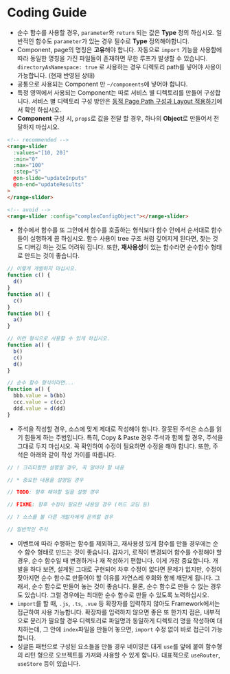 # Coding Guide
- 순수 함수를 사용할 경우, `parameter`와 `return` 되는 값은 **Type** 정의 하십시오. 일반적인 함수도 `parameter`가 있는 경우 필수로 **Type** 정의해야합니다.
- Component, page의 명칭은 **고유**해야 합니다. 자동으로 `import` 기능을 사용함에 따라 동일한 명칭을 가진 파일들이 존재하면 무한 루프가 발생할 수 있습니다. `directoryAsNamespace: true` 로 사용하는 경우 디렉토리 path를 넣어야 사용이 가능합니다. (현재 반영된 상태)
- 공통으로 사용되는 Component 만 `~/components`에 넣어야 합니다.
- 특정 영역에서 사용되는 Component는 따로 서비스 별 디렉토리를 만들어 구성합니다. 서비스 별 디렉토리 구성 방안은 [동적 Page Path 구성과 Layout 적용하기](/guide/dynamic-path)에서 확인 하십시오.
- **Component** 구성 시, `props`로 값을 전달 할 경우, 하나의 **Object**로 만들어서 전달하지 마십시오.
```html
<!-- recommended -->
<range-slider
  :values="[10, 20]"
  :min="0"
  :max="100"
  :step="5"
  @on-slide="updateInputs"
  @on-end="updateResults"
>
</range-slider>

<!-- avoid -->
<range-slider :config="complexConfigObject"></range-slider>
```
- 함수에서 함수를 또 그안에서 함수를 호출하는 형식보다 함수 안에서 순서대로 함수들이 실행하게 끔 하십시오. 함수 사용이 tree 구조 처럼 깊어지게 된다면, 찾는 것도 디버깅 하는 것도 어려워 집니다. 또한, **재사용성**이 있는 함수라면 순수함수 형태로 만드는 것이 좋습니다.
```js
// 이렇게 개발하지 마십시오.
function c() {
  d()
}
function a() {
  c()
}
function b() {
  a()
}

// 이런 형식으로 사용할 수 있게 하십시오.
function a() {
  b()
  c()
  d()
}

// 순수 함수 형식이라면...
function a() {
  bbb.value = b(bb)
  ccc.value = c(cc)
  ddd.value = d(dd)
}
```
- 주석을 작성할 경우, 소스에 맞게 제대로 작성해야 합니다. 잘못된 주석은 소스를 읽기 힘들게 하는 주범입니다. 특히, Copy & Paste 경우 주석과 함께 할 경우, 주석을 그대로 두지 마십시오. 꼭 확인하여 수정이 필요하면 수정을 해야 합니다. 또한, 주석은 아래와 같이 작성 가이를 따릅니다.
```js
// ! 크리티컬한 설명일 경우, 꼭 알아야 할 내용

// * 중요한 내용을 설명일 경우

// TODO: 향후 해야할 일을 설명 경우

// FIXME: 향후 수정이 필요한 내용일 경우 (하드 코딩 등)

// ? 소스를 볼 다른 개발자에게 문의할 경우

// 일반적인 주석
```
- 이벤트에 따라 수행하는 함수를 제외하고, 재사용성 있게 함수를 만들 경우에는 순수 함수 형태로 만드는 것이 좋습니다. 갑자기, 로직이 변경되어 함수를 수정해야 할 경우, 순수 함수일 때 변경하거나 재 작성하기 편합니다. 이게 가장 중요합니다. 개발을 하다 보면, 설계된 그대로 구현되어 차후 수정이 없다면 문제가 없지만, 수정이 잦아지면 순수 함수로 만들어야 할 이유를 자연스레 후회와 함께 깨닫게 됩니다. 그래서, 순수 함수로 만들어 놓는 것이 좋습니다. 물론, 순수 함수로 만들 수 없는 경우도 있습니다. 그럴 경우에는 최대한 순수 함수로 만들 수 있도록 노력하십시오.
- `import`를 할 때, `.js`, `.ts`, `.vue` 등 확장자를 입력하지 않아도 Framework에서는 접근하여 사용 가능합니다. 확장자를 입력하지 않으면 좋은 또 한가지 점은, 내부적으로 분리가 필요할 경우 디렉토리로 파일명과 동일하게 디렉토리 명을 작성하여 대치하는데, 그 안에 `index`파일을 만들어 놓으면, `import` 수정 없이 바로 접근이 가능합니다.
- 싱글톤 패턴으로 구성된 요소들을 만들 경우 네이밍은 대게 `use`를 앞에 붙여 함수형의 리턴 형으로 오브젝트를 가져와 사용할 수 있게 합니다. 대표적으로 `useRouter`, `useStore` 등이 있습니다.